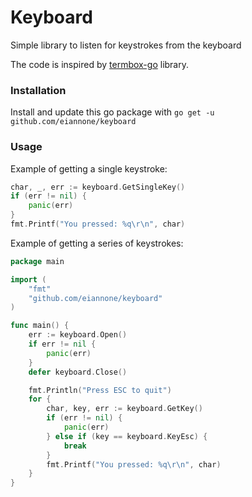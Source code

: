 # Keyboard
Simple library to listen for keystrokes from the keyboard

The code is inspired by [termbox-go](https://github.com/nsf/termbox-go) library.

### Installation
Install and update this go package with `go get -u github.com/eiannone/keyboard`

### Usage
Example of getting a single keystroke:

```go
char, _, err := keyboard.GetSingleKey()
if (err != nil) {
    panic(err)
}
fmt.Printf("You pressed: %q\r\n", char)
```

Example of getting a series of keystrokes:
```go
package main

import (
	"fmt"
	"github.com/eiannone/keyboard"
)

func main() {	
	err := keyboard.Open()
	if err != nil {
		panic(err)
	}
	defer keyboard.Close()

	fmt.Println("Press ESC to quit")
	for {
		char, key, err := keyboard.GetKey()
		if (err != nil) {
			panic(err)
		} else if (key == keyboard.KeyEsc) {
			break
		}
		fmt.Printf("You pressed: %q\r\n", char)
	}	
}
```
